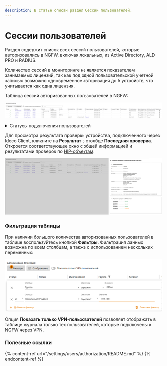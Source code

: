 ```yaml
---
description: В статье описан раздел Сессии пользователей.
---
```


# Сессии пользователей

Раздел содержит список всех сессий пользователей, которые авторизовались в NGFW, включая локальных, из Active Directory, ALD PRO и RADIUS.

Количество сессий в мониторинге не является показателем занимаемых лицензий, так как под одной пользовательской  учетной записью возможно одновременное авторизация до 5 устройств, что учитывается как одна лицензия.

Таблица сессий авторизованных пользователей в NGFW:

![](/.gitbook/assets/monitor-connections.png)

<details>

<summary>Статусы подключения пользователей</summary>

![](/.gitbook/assets/icon-autho-user.png) - **Подключено**. Пользователь авторизован;

![](/.gitbook/assets/icon-autho-user1.png) - **Ожидает второй фактор авторизации**. Пользователь создал и активировал VPN-подключение, но не прошел двухфакторную аутентификацию (подробнее в [статье](/settings/users/authentication/two-factor-authentication.md));

![](/.gitbook/assets/icon-autho-user2.png) - **Превышен лимит лицензии**. Данная сессия заблокирована. Появляется, если превышено количество пользователей по лицензиям или у пользователя уже есть активные 5 сессий;

![](/.gitbook/assets/icon-autho-user3.png) - **Сессия удаляется**. Появляется при разрыве сессии с динамическим IP-адресом. Сессия с таким статусом будет удалена через 30 секунд.

</details>

Для просмотра результата проверки устройства, подключенного через Ideco Client, кликните на **Результат** в столбце **Последняя проверка**. Откроется соответствующее окно с общей информацией и результатами проверок по [HIP-объектам](/settings/users/hip-profiles.md):

![](/.gitbook/assets/monitor-connections1.png)

### Фильтрация таблицы

При наличии большого количества авторизованных пользователей в таблице воспользуйтесь кнопкой **Фильтры**. Фильтрация данных возможна по всем столбцам, а также с использованием нескольких переменных:

![](/.gitbook/assets/monitor-connections9.png)

Опция **Показать только VPN-пользователей** позволяет отображать в таблице журнала только тех пользователей, которые подключены к NGFW через VPN.

### Полезные ссылки

{% content-ref url="/settings/users/authorization/README.md" %}
{% endcontent-ref %}
